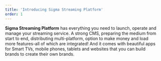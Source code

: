 ```yaml
---
title: 'Introducing Sigma Streaming Platform'
order: 1
---
```


**Sigma Streaming Platform** has everything you need to launch, operate and manage your streaming service. A strong CMS, preparing the medium from start to end, distributing multi-platform, option to make money and load more features-all of which are integrated! And it comes with beautiful apps for Smart TVs, mobile phones, tablets and websites that you can build brands to create their own brands.